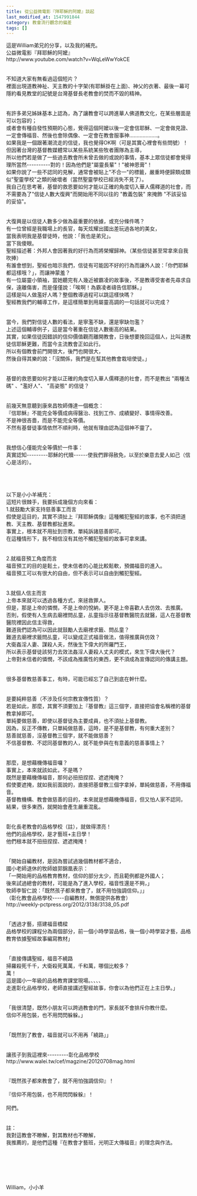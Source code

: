 ```yaml
---
title: 從公益微電影『拜耶穌的阿嬤』談起
last_modified_at: 1547991844
category: 教會流行觀念的偏差
tags: []
---
```


<p>這是William弟兄的分享，以及我的補充。<br/><!--more-->公益微電影『拜耶穌的阿嬤』<br/>http://www.youtube.com/watch?v=WqLeWwYokCE<br/><br/> <br/>不知道大家有無看過這個短片？<br/>裡面出現道教神祉、天主教的十字架(有耶穌掛在上面)、神父的衣著、最後一幕可隱約看見教堂的記號是台灣基督長老教會的焚而不毀的精神。<br/><br/><br/>有許多弟兄姊妹基本上認為，為了讓教會可以跨進華人佛道教文化，在某些層面是可以包容的；<br/>或者會有種自發性預期的心態，覺得這個阿嬤以後一定會信耶穌、一定會做見證、一定會傳福音、然後也會除偶像、一定會在教會服事神...................。<br/>如果我是一個跟著潮流走的信徒，我也覺得OK啊（可是其實心裡會有些問號）！<br/>但因著台灣的基督教媒體常以某些系統某些牧者團隊為主導，<br/>所以他們若是做了一些過去教會所未曾去做的或說的事情，基本上眾信徒都會覺得理所當然----------對的！因為他們是"屬靈長輩"！"被神恩膏"！<br/>如果你說了一些不認同的見解，通常會被貼上"不合一"的標籤，嚴重時便歸類成類似"聖靈學校"之類的破壞者（當然聖靈學校已經消失不見了）。<br/>我自己在思考著，基督的救恩要如何才能以正確的角度切入華人儒釋道的社會，而不需要為了"信徒人數大復興"而開始用不同以往的 "教義包裝" 來掩飾  "不該妥協的妥協"。<br/> <br/><br/>大復興是以信徒人數多少做為最重要的依據，或充分條件嗎？<br/>有一位曾經是我職場上的長官，每天炫耀出國出差玩過各地的美女，<br/>當我表明我是基督徒時，他說：「我也是弟兄」。<br/>當下我傻眼。<br/>聖經描述著：外邦人會因著我的好行為而將榮耀歸神。（某些信徒甚至常拿來自我吹捧）<br/>有誰會想到，聖經也暗示我們，信徒有可能因不好的行為而讓外人說：「你們耶穌都這樣哦？」，而讓神蒙羞？<br/>有一位屬靈小領袖，當她聽完有人幾近被霸凌的故事後，不是教導受害者先尋求自保，遠離傷害，而是僅僅說：「唉啊！為霸凌者禱告信耶穌。」<br/>這樣是叫人做濫好人嗎？整個教導過程可以跳這樣快嗎？<br/>聖經教我們的輔導工作，是這樣簡單到用屬靈高調的一句話就可以完成？<br/><br/><br/>當今，我們對信徒人數的看法，是寧濫不缺，還是寧缺勿濫？<br/>上述這個輔導例子，這是當今著重在信徒人數衝高的結果。<br/>其實，如果信徒因錯誤的信仰價值觀而離開教會，日後想要挽回這個人，比叫道教徒信耶穌更難，而當今主流教會正如此行。<br/>所以有個教會前門開很大，後門也開很大，<br/>然後自得其樂的說：「沒關係，我們是在幫其他教會栽培使徒。」<br/> <br/><br/>基督的救恩要如何才能以正確的角度切入華人儒釋道的社會，而不是教出 "兩種法碼" 、"濫好人"、 "高姿態" 的信徒？<br/> <br/><br/>前幾天無意聽到康來昌牧師傳達一個概念：<br/>『信耶穌』不能完全等價成病得醫治、找到工作、成績變好、事情得改善。<br/>不是神很吝嗇，而是不能完全等價。<br/>不然有基督徒事情依然不順利時，他就有理由認為這個神不靈了。<br/> <br/><br/>我想信心僅能完全等價於一件事：<br/>真實認知---------耶穌的代贖------使我們罪得赦免，以至於樂意去愛人如己（信心是活的）。<br/> <br/><br/><br/><br/>以下是小小羊補充：<br/>這短片很棘手，我要拆成幾個方向來看：<br/>1.就鼓勵大家支持慈善事工而言<br/>假使是這目的，其實不須扯上『拜耶穌偶像』這種觸犯聖經的故事，也不須把道教、天主教、基督教都扯進來。<br/>事實上，根本就不用扯到宗教，單純訴諸慈善即可。<br/>在這種情形下，我不相信沒有其他不觸犯聖經的故事可拿來講。<br/> <br/><br/>2.就福音預工角度而言<br/>福音預工的目的是鬆土，使未信者的心能比較鬆軟，預備福音的進入。<br/>福音預工可以有很大的自由，但不表示可以自由到觸犯聖經。<br/> <br/><br/>3.就個人信主而言<br/>上帝本來就可以透過各種方式，來拯救罪人。<br/>但是，那是上帝的憐憫，不是上帝的悅納，更不是上帝喜歡人去仿效、去推廣。<br/>否則，假使有人生病去廟裡問乩童，乩童指示往基督教醫院去就醫，這人在基督教醫院裡因此信主得救，<br/>難道我們認為可以因此就鼓勵人去廟裡求籤、問乩童？<br/>難道去廟裡求籤問乩童，可以變成正式福音做法，值得推廣與仿效？<br/>大衛姦淫人妻、謀殺人夫，然後生下偉大的所羅門王，<br/>所以表示基督徒該努力去效法姦淫人妻殺人丈夫的模式，來生下偉大後代？<br/>上帝對未信者的憐憫，不該成為推廣性的東西，更不須成為宣傳認同的傳講主題。<br/><br/><br/>很多基督教慈善事工，有時，可能已經忘了自己到底在幹什麼。<br/><br/><br/>是要純粹慈善（不涉及任何宗教宣傳性質）？<br/>若是如此，那麼，其實不須要加上『基督教』這三個字，直接把協會名稱裡的基督教拿掉即可。<br/>單純要做慈善，即使以基督徒為主要成員，也不須扯上基督教。<br/>因為，反正不傳教，只單純做慈善，這時，是不是基督教，有何重大差別？<br/>慈善就慈善，沒基督教三個字，就不能做慈善？<br/>不信基督教、不認同基督教的人，就不能參與在有意義的慈善事情上？<br/><br/><br/>那麼，是想藉機傳福音囉？<br/>事實上，本來就該如此，不是嗎？<br/>既然是要藉機傳福音，那何必扭扭捏捏、遮遮掩掩？<br/>假使要遮掩，就如我前面說的，直接把基督教三個字拿掉，單純做慈善，不用傳福音。<br/>基督教機構、教會做慈善的目的，本來就是想藉機傳福音，但又怕人家不認同，<br/>結果，很多東西，就開始會產生嚴重混亂。<br/><br/><br/>彰化長老教會的品格學校（註），就做得漂亮！<br/>他們的品格學校，是才藝班+主日學！<br/>他們根本就不扭扭捏捏、遮遮掩掩！<br/><br/><br/>「開始自編教材，是因為嘗試過幾個教材都不適合，<br/>國小老師退休的牧師娘郭錦凰表示：<br/>「一開始用的品格教育教材，信仰的部分太少，而且範例都是外國人；<br/>後來試過總會的教材，可能是為了進入學校，福音性還是不夠，」<br/>牧師李智仁說：「既然孩子都來教會了，就不用怕強調信仰。」」<br/>（彰化教會品格學校-----自編教材，無償提供各教會）<br/>http://weekly-pctpress.org/2012/3138/3138_05.pdf<br/><br/><br/>「透過才藝，搭建福音橋樑<br/>品格學校的課程分為兩個部分，前一個小時學習品格，後一個小時學習才藝，品格教育依據聖經故事編寫教材」<br/><br/><br/>「直接傳講聖經，福音不繞路<br/>掃羅殺死千千，大衛殺死萬萬，千和萬，哪個比較多？<br/>萬！<br/>這是國小一年級的品格教育課堂現場。、、、、<br/>走進彰化品格學校，老師直接講述聖經故事，你會以為他們正在上主日學。」<br/><br/><br/>「我很清楚，既然小朋友可以跨過教會的門，家長就不會排斥你教什麼。<br/>信仰不用包裝，也不用閃閃躲躲。」<br/><br/><br/>「既然到了教會，福音就可以不用再「繞路」」<br/><br/><br/>讓孩子到我這裡來---------彰化品格學校<br/>http://www.walei.tw/cef/magzine/20120708mag.html<br/><br/><br/>『既然孩子都來教會了，就不用怕強調信仰』！<br/><br/>『信仰不用包裝，也不用閃閃躲躲』！<br/><br/>阿們。<br/><br/><br/>註：<br/>我對這教會不瞭解，對其教材也不瞭解，<br/>我推薦的，是他們這種『在教會才藝班，光明正大傳福音』的理念與作法。<br/><br/><br/><br/><br/><br/><br/>William，小小羊<br/><br/><br/><br/>
</p>